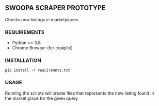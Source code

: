 ## SWOOPA SCRAPER PROTOTYPE

Checks new listings in marketplaces.

### REQUIREMENTS

- Python >= 3.8
- Chrome Browser (for craiglist)

### INSTALLATION

```
pip install -r requiremnts.txt
```

### USAGE

Running the scripts will create files that represents the new listing found in the market place for the given query

